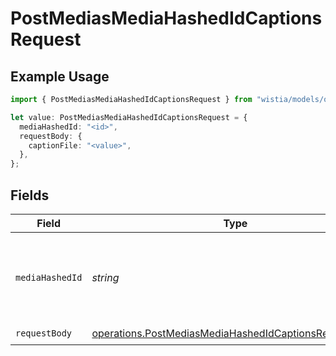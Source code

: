 # PostMediasMediaHashedIdCaptionsRequest

## Example Usage

```typescript
import { PostMediasMediaHashedIdCaptionsRequest } from "wistia/models/operations";

let value: PostMediasMediaHashedIdCaptionsRequest = {
  mediaHashedId: "<id>",
  requestBody: {
    captionFile: "<value>",
  },
};
```

## Fields

| Field                                                                                                                          | Type                                                                                                                           | Required                                                                                                                       | Description                                                                                                                    |
| ------------------------------------------------------------------------------------------------------------------------------ | ------------------------------------------------------------------------------------------------------------------------------ | ------------------------------------------------------------------------------------------------------------------------------ | ------------------------------------------------------------------------------------------------------------------------------ |
| `mediaHashedId`                                                                                                                | *string*                                                                                                                       | :heavy_check_mark:                                                                                                             | The hashed ID of the media for which captions are to be added.                                                                 |
| `requestBody`                                                                                                                  | [operations.PostMediasMediaHashedIdCaptionsRequestBody](../../models/operations/postmediasmediahashedidcaptionsrequestbody.md) | :heavy_check_mark:                                                                                                             | N/A                                                                                                                            |